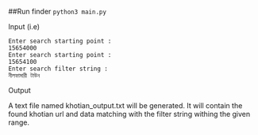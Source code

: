 ##Run finder
`python3 main.py`

Input (i.e)
```
Enter search starting point : 
15654000
Enter search starting point : 
15654100
Enter search filter string : 
নীলফামারী টাউন
```
Output

A text file named khotian_output.txt will be generated. It will contain the found 
khotian url and data matching with the filter string withing the given range.


